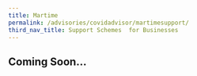 ```yaml
---
title: Martime
permalink: /advisories/covidadvisor/martimesupport/
third_nav_title: Support Schemes  for Businesses
---
```


## **Coming Soon...**
